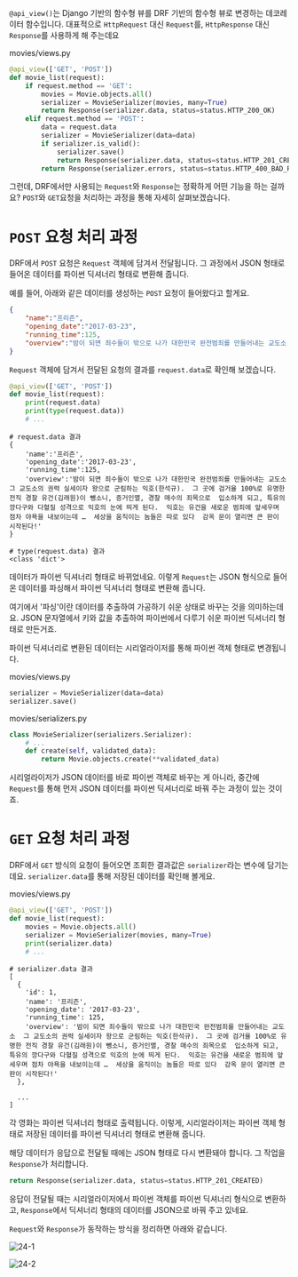 ﻿`@api_view()`는 Django 기반의 함수형 뷰를 DRF 기반의 함수형 뷰로 변경하는 데코레이터 함수입니다. 대표적으로 `HttpRequest` 대신 `Request`를, `HttpResponse` 대신 `Response`를 사용하게 해 주는데요

movies/views.py

```python
@api_view(['GET', 'POST'])
def movie_list(request):
    if request.method == 'GET':
        movies = Movie.objects.all()
        serializer = MovieSerializer(movies, many=True)
        return Response(serializer.data, status=status.HTTP_200_OK)
    elif request.method == 'POST':
        data = request.data
        serializer = MovieSerializer(data=data)
        if serializer.is_valid():
            serializer.save()
            return Response(serializer.data, status=status.HTTP_201_CREATED)
        return Response(serializer.errors, status=status.HTTP_400_BAD_REQUEST)

```

그런데, DRF에서만 사용되는 `Request`와 `Response`는 정확하게 어떤 기능을 하는 걸까요? `POST`와 `GET`요청을 처리하는 과정을 통해 자세히 살펴보겠습니다.

# `POST`  요청 처리 과정

DRF에서 `POST` 요청은 `Request` 객체에 담겨서 전달됩니다. 그 과정에서 JSON 형태로 들어온 데이터를 파이썬 딕셔너리 형태로 변환해 줍니다.

예를 들어, 아래와 같은 데이터를 생성하는 `POST` 요청이 들어왔다고 할게요.

```json
{
    "name":"프리즌",
    "opening_date":"2017-03-23",
    "running_time":125,
    "overview":"밤이 되면 죄수들이 밖으로 나가 대한민국 완전범죄를 만들어내는 교도소  그 교도소의 권력 실세이자 왕으로 군림하는 익호(한석규).  그 곳에 검거율 100%로 유명한 전직 경찰 유건(김래원)이 뺑소니, 증거인멸, 경찰 매수의 죄목으로  입소하게 되고, 특유의 깡다구와 다혈질 성격으로 익호의 눈에 띄게 된다.  익호는 유건을 새로운 범죄에 앞세우며 점차 야욕을 내보이는데 …  세상을 움직이는 놈들은 따로 있다  감옥 문이 열리면 큰 판이 시작된다!"
}

```

  

`Request` 객체에 담겨서 전달된 요청의 결과를 `request.data`로 확인해 보겠습니다.

```python
@api_view(['GET', 'POST'])
def movie_list(request):
    print(request.data)
    print(type(request.data))
    # ...

```

```
# request.data 결과
{
    'name':'프리즌', 
    'opening_date':'2017-03-23', 
    'running_time':125, 
    'overview':'밤이 되면 죄수들이 밖으로 나가 대한민국 완전범죄를 만들어내는 교도소  그 교도소의 권력 실세이자 왕으로 군림하는 익호(한석규).  그 곳에 검거율 100%로 유명한 전직 경찰 유건(김래원)이 뺑소니, 증거인멸, 경찰 매수의 죄목으로  입소하게 되고, 특유의 깡다구와 다혈질 성격으로 익호의 눈에 띄게 된다.  익호는 유건을 새로운 범죄에 앞세우며 점차 야욕을 내보이는데 …  세상을 움직이는 놈들은 따로 있다  감옥 문이 열리면 큰 판이 시작된다!'
}

# type(request.data) 결과
<class 'dict'>

```

데이터가 파이썬 딕셔너리 형태로 바뀌었네요. 이렇게 `Request`는 JSON 형식으로 들어온 데이터를 파싱해서 파이썬 딕셔너리 형태로 변환해 줍니다.

여기에서 '파싱'이란 데이터를 추출하여 가공하기 쉬운 상태로 바꾸는 것을 의미하는데요. JSON 문자열에서 키와 값을 추출하여 파이썬에서 다루기 쉬운 파이썬 딕셔너리 형태로 만든거죠.

파이썬 딕셔너리로 변환된 데이터는 시리얼라이저를 통해 파이썬 객체 형태로 변경됩니다.

movies/views.py

```python
serializer = MovieSerializer(data=data)
serializer.save()

```

movies/serializers.py

```python
class MovieSerializer(serializers.Serializer):
    # ...
    def create(self, validated_data):
        return Movie.objects.create(**validated_data)

```

시리얼라이저가 JSON 데이터를 바로 파이썬 객체로 바꾸는 게 아니라, 중간에 `Request`를 통해 먼저 JSON 데이터를 파이썬 딕셔너리로 바꿔 주는 과정이 있는 것이죠.

# `GET`  요청 처리 과정

DRF에서 `GET` 방식의 요청이 들어오면 조회한 결과값은 `serializer`라는 변수에 담기는데요. `serializer.data`를 통해 저장된 데이터를 확인해 볼게요.

movies/views.py

```python
@api_view(['GET', 'POST'])
def movie_list(request):
    movies = Movie.objects.all()
    serializer = MovieSerializer(movies, many=True)
    print(serializer.data)
    # ...

```

```
# serializer.data 결과
[
  {
    'id': 1,
    'name': '프리즌', 
    'opening_date': '2017-03-23', 
    'running_time': 125, 
    'overview': '밤이 되면 죄수들이 밖으로 나가 대한민국 완전범죄를 만들어내는 교도소  그 교도소의 권력 실세이자 왕으로 군림하는 익호(한석규).  그 곳에 검거율 100%로 유명한 전직 경찰 유건(김래원)이 뺑소니, 증거인멸, 경찰 매수의 죄목으로  입소하게 되고, 특유의 깡다구와 다혈질 성격으로 익호의 눈에 띄게 된다.  익호는 유건을 새로운 범죄에 앞세우며 점차 야욕을 내보이는데 …  세상을 움직이는 놈들은 따로 있다  감옥 문이 열리면 큰 판이 시작된다!'
  },
  
  ...
]

```

각 영화는 파이썬 딕셔너리 형태로 출력됩니다. 이렇게, 시리얼라이저는 파이썬 객체 형태로 저장된 데이터를 파이썬 딕셔너리 형태로 변환해 줍니다.

해당 데이터가 응답으로 전달될 때에는 JSON 형태로 다시 변환돼야 합니다. 그 작업을 `Response`가 처리합니다.

```python
return Response(serializer.data, status=status.HTTP_201_CREATED)

```

응답이 전달될 때는 시리얼라이저에서 파이썬 객체를 파이썬 딕셔너리 형식으로 변환하고, `Response`에서 딕셔너리 형태의 데이터를 JSON으로 바꿔 주고 있네요.

`Request`와 `Response`가 동작하는 방식을 정리하면 아래와 같습니다.

![24-1](https://bakey-api.codeit.kr/api/files/resource?root=static&seqId=5847&directory=24-1.png&name=24-1.png)

![24-2](https://bakey-api.codeit.kr/api/files/resource?root=static&seqId=5847&directory=24-2.png&name=24-2.png)

